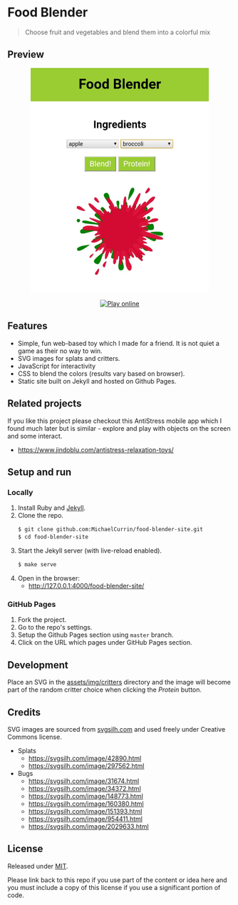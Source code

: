 # Food Blender
> Choose fruit and vegetables and blend them into a colorful mix


## Preview

<div align="center">
    <a href="https://michaelcurrin.github.io/food-blender-site/">
        <img src="/sample-1.jpg" alt="Sample screenshot" title="Sample screenshot" width="400" />
    </a>
</div>

<div align="center">

[![Play online](https://img.shields.io/badge/Play_online-green)](_https://michaelcurrin.github.io/food-blender-site/)

</div>


## Features

- Simple, fun web-based toy which I made for a friend. It is not quiet a game as their no way to win.
- SVG images for splats and critters.
- JavaScript for interactivity
- CSS to blend the colors (results vary based on browser).
- Static site built on Jekyll and hosted on Github Pages.


## Related projects

If you like this project please checkout this AntiStress mobile app which I found much later but is similar - explore and play with objects on the screen and some interact.

- https://www.jindoblu.com/antistress-relaxation-toys/


## Setup and run

### Locally

1. Install Ruby and [Jekyll](https://jekyllrb.com/).
2. Clone the repo.
    ```bash
    $ git clone github.com:MichaelCurrin/food-blender-site.git
    $ cd food-blender-site
    ```
3. Start the Jekyll server (with live-reload enabled).
    ```bash
    $ make serve
    ```
4. Open in the browser:
    - http://127.0.0.1:4000/food-blender-site/

### GitHub Pages

1. Fork the project.
2. Go to the repo's settings.
3. Setup the Github Pages section using `master` branch.
4. Click on the URL which pages under GitHub Pages section.


## Development

Place an SVG in the [assets/img/critters](/assets/img/critters/) directory and the image will become part of the random critter choice when clicking the _Protein_ button.


## Credits

SVG images are sourced from [svgsilh.com](https://svgsilh.com) and used freely under Creative Commons license.

- Splats
    - https://svgsilh.com/image/42890.html
    - https://svgsilh.com/image/297562.html
- Bugs
    - https://svgsilh.com/image/31674.html
    - https://svgsilh.com/image/34372.html
    - https://svgsilh.com/image/148773.html
    - https://svgsilh.com/image/160380.html
    - https://svgsilh.com/image/151393.html
    - https://svgsilh.com/image/954411.html
    - https://svgsilh.com/image/2029633.html


## License

Released under [MIT](/LICENSE).

Please link back to this repo if you use part of the content or idea here and you must include a copy of this license if you use a significant portion of code.
